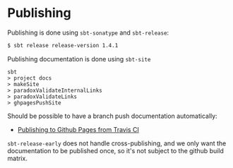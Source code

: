# Publishing

Publishing is done using `sbt-sonatype` and `sbt-release`:

```bash
$ sbt release release-version 1.4.1
```

Publishing documentation is done using `sbt-site`

```
sbt
> project docs 
> makeSite
> paradoxValidateInternalLinks
> paradoxValidateLinks
> ghpagesPushSite
```

Should be possible to have a branch push documentation automatically:

* [Publishing to Github Pages from Travis CI](https://www.scala-sbt.org/sbt-site/publishing.html#publishing-to-github-pages-from-travis-ci)

`sbt-release-early` does not handle cross-publishing, and we only want the documentation to be published once, so it's not subject to the github build matrix.